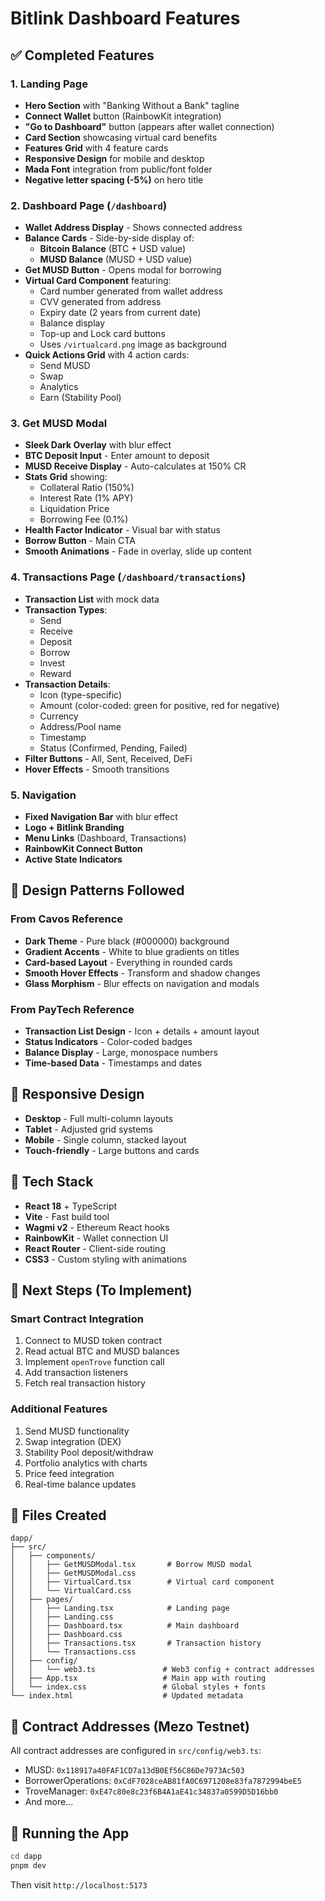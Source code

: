 # Bitlink Dashboard Features

## ✅ Completed Features

### 1. Landing Page
- **Hero Section** with "Banking Without a Bank" tagline
- **Connect Wallet** button (RainbowKit integration)
- **"Go to Dashboard"** button (appears after wallet connection)
- **Card Section** showcasing virtual card benefits
- **Features Grid** with 4 feature cards
- **Responsive Design** for mobile and desktop
- **Mada Font** integration from public/font folder
- **Negative letter spacing (-5%)** on hero title

### 2. Dashboard Page (`/dashboard`)
- **Wallet Address Display** - Shows connected address
- **Balance Cards** - Side-by-side display of:
  - **Bitcoin Balance** (BTC + USD value)
  - **MUSD Balance** (MUSD + USD value)
- **Get MUSD Button** - Opens modal for borrowing
- **Virtual Card Component** featuring:
  - Card number generated from wallet address
  - CVV generated from address
  - Expiry date (2 years from current date)
  - Balance display
  - Top-up and Lock card buttons
  - Uses `/virtualcard.png` image as background
- **Quick Actions Grid** with 4 action cards:
  - Send MUSD
  - Swap
  - Analytics
  - Earn (Stability Pool)

### 3. Get MUSD Modal
- **Sleek Dark Overlay** with blur effect
- **BTC Deposit Input** - Enter amount to deposit
- **MUSD Receive Display** - Auto-calculates at 150% CR
- **Stats Grid** showing:
  - Collateral Ratio (150%)
  - Interest Rate (1% APY)
  - Liquidation Price
  - Borrowing Fee (0.1%)
- **Health Factor Indicator** - Visual bar with status
- **Borrow Button** - Main CTA
- **Smooth Animations** - Fade in overlay, slide up content

### 4. Transactions Page (`/dashboard/transactions`)
- **Transaction List** with mock data
- **Transaction Types**:
  - Send
  - Receive
  - Deposit
  - Borrow
  - Invest
  - Reward
- **Transaction Details**:
  - Icon (type-specific)
  - Amount (color-coded: green for positive, red for negative)
  - Currency
  - Address/Pool name
  - Timestamp
  - Status (Confirmed, Pending, Failed)
- **Filter Buttons** - All, Sent, Received, DeFi
- **Hover Effects** - Smooth transitions

### 5. Navigation
- **Fixed Navigation Bar** with blur effect
- **Logo + Bitlink Branding**
- **Menu Links** (Dashboard, Transactions)
- **RainbowKit Connect Button**
- **Active State Indicators**

## 🎨 Design Patterns Followed

### From Cavos Reference
- **Dark Theme** - Pure black (#000000) background
- **Gradient Accents** - White to blue gradients on titles
- **Card-based Layout** - Everything in rounded cards
- **Smooth Hover Effects** - Transform and shadow changes
- **Glass Morphism** - Blur effects on navigation and modals

### From PayTech Reference
- **Transaction List Design** - Icon + details + amount layout
- **Status Indicators** - Color-coded badges
- **Balance Display** - Large, monospace numbers
- **Time-based Data** - Timestamps and dates

## 📱 Responsive Design
- **Desktop** - Full multi-column layouts
- **Tablet** - Adjusted grid systems
- **Mobile** - Single column, stacked layout
- **Touch-friendly** - Large buttons and cards

## 🔗 Tech Stack
- **React 18** + TypeScript
- **Vite** - Fast build tool
- **Wagmi v2** - Ethereum React hooks
- **RainbowKit** - Wallet connection UI
- **React Router** - Client-side routing
- **CSS3** - Custom styling with animations

## 🚀 Next Steps (To Implement)

### Smart Contract Integration
1. Connect to MUSD token contract
2. Read actual BTC and MUSD balances
3. Implement `openTrove` function call
4. Add transaction listeners
5. Fetch real transaction history

### Additional Features
1. Send MUSD functionality
2. Swap integration (DEX)
3. Stability Pool deposit/withdraw
4. Portfolio analytics with charts
5. Price feed integration
6. Real-time balance updates

## 📝 Files Created

```
dapp/
├── src/
│   ├── components/
│   │   ├── GetMUSDModal.tsx       # Borrow MUSD modal
│   │   ├── GetMUSDModal.css
│   │   ├── VirtualCard.tsx        # Virtual card component
│   │   └── VirtualCard.css
│   ├── pages/
│   │   ├── Landing.tsx            # Landing page
│   │   ├── Landing.css
│   │   ├── Dashboard.tsx          # Main dashboard
│   │   ├── Dashboard.css
│   │   ├── Transactions.tsx       # Transaction history
│   │   └── Transactions.css
│   ├── config/
│   │   └── web3.ts               # Web3 config + contract addresses
│   ├── App.tsx                   # Main app with routing
│   └── index.css                 # Global styles + fonts
└── index.html                    # Updated metadata
```

## 🎯 Contract Addresses (Mezo Testnet)

All contract addresses are configured in `src/config/web3.ts`:
- MUSD: `0x118917a40FAF1CD7a13dB0Ef56C86De7973Ac503`
- BorrowerOperations: `0xCdF7028ceAB81fA0C6971208e83fa7872994beE5`
- TroveManager: `0xE47c80e8c23f6B4A1aE41c34837a0599D5D16bb0`
- And more...

## 🏃 Running the App

```bash
cd dapp
pnpm dev
```

Then visit `http://localhost:5173`

